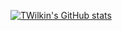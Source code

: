 [![TWilkin's GitHub stats](https://github-readme-stats.vercel.app/api?username=TWilkin&bg_color=00000000&icons=true)](https://github.com/anuraghazra/github-readme-stats)

<!--
**TWilkin/TWilkin** is a ✨ _special_ ✨ repository because its `README.md` (this file) appears on your GitHub profile.

Here are some ideas to get you started:

- 🔭 I’m currently working on ...
- 🌱 I’m currently learning ...
- 👯 I’m looking to collaborate on ...
- 🤔 I’m looking for help with ...
- 💬 Ask me about ...
- 📫 How to reach me: ...
- 😄 Pronouns: ...
- ⚡ Fun fact: ...
-->
